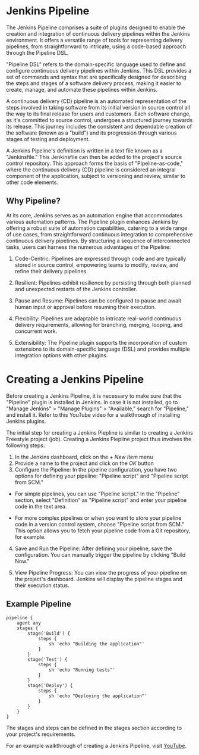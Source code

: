 # Jenkins Pipeline
The Jenkins Pipeline comprises a suite of plugins designed to enable the creation and integration of continuous delivery pipelines within the Jenkins environment. It offers a versatile range of tools for representing delivery pipelines, from straightforward to intricate, using a code-based approach through the Pipeline DSL.

"Pipeline DSL" refers to the domain-specific language used to define and configure continuous delivery pipelines within Jenkins. This DSL provides a set of commands and syntax that are specifically designed for describing the steps and stages of a software delivery process, making it easier to create, manage, and automate these pipelines within Jenkins.

A continuous delivery (CD) pipeline is an automated representation of the steps involved in taking software from its initial version in source control all the way to its final release for users and customers. Each software change, as it's committed to source control, undergoes a structured journey towards its release. This journey includes the consistent and dependable creation of the software (known as a "build") and its progression through various stages of testing and deployment.

A Jenkins Pipeline's definition is written in a text file known as a "Jenkinsfile." This Jenkinsfile can then be added to the project's source control repository. This approach forms the basis of "Pipeline-as-code," where the continuous delivery (CD) pipeline is considered an integral component of the application, subject to versioning and review, similar to other code elements.

## Why Pipeline?
At its core, Jenkins serves as an automation engine that accommodates various automation patterns. The Pipeline plugin enhances Jenkins by offering a robust suite of automation capabilities, catering to a wide range of use cases, from straightforward continuous integration to comprehensive continuous delivery pipelines. By structuring a sequence of interconnected tasks, users can harness the numerous advantages of the Pipeline:

1. Code-Centric: Pipelines are expressed through code and are typically stored in source control, empowering teams to modify, review, and refine their delivery pipelines.

2. Resilient: Pipelines exhibit resilience by persisting through both planned and unexpected restarts of the Jenkins controller.

3. Pause and Resume: Pipelines can be configured to pause and await human input or approval before resuming their execution.

4. Flexibility: Pipelines are adaptable to intricate real-world continuous delivery requirements, allowing for branching, merging, looping, and concurrent work.

5. Extensibility: The Pipeline plugin supports the incorporation of custom extensions to its domain-specific language (DSL) and provides multiple integration options with other plugins.

# Creating a Jenkins Pipeline
Before creating a Jenkins Pipeline, it is necessary to make sure that the "Pipeline" plugin is installed in Jenkins. In case it is not installed, go to "Manage Jenkins" > "Manage Plugins" > "Available," search for "Pipeline," and install it. Refer to this YouTube video for a walkthrough of installing Jenkins plugins.

The initial step for creating a Jenkins Piepline is similar to creating a Jenkins Freestyle project (job). Creating a Jenkins Piepline project thus involves the following steps:
1. In the Jenkins dashboard, click on the _+ New Item_ menu
2. Provide a name to the project and click on the _OK_ button
3. Configure the Pipeline: In the pipeline configuration, you have two options for defining your pipeline: "Pipeline script" and "Pipeline script from SCM."

  - For simple pipelines, you can use "Pipeline script." In the "Pipeline" section, select "Definition" as "Pipeline script" and enter your pipeline code in the text area.

  - For more complex pipelines or when you want to store your pipeline code in a version control system, choose "Pipeline script from SCM." This option allows you to fetch your pipeline code from a Git repository, for example.
4. Save and Run the Pipeline:
   After defining your pipeline, save the configuration. You can manually trigger the pipeline by clicking "Build Now."

5. View Pipeline Progress:
   You can view the progress of your pipeline on the project's dashboard. Jenkins will display the pipeline stages and their execution status.

## Example Pipeline
```
pipeline {
    agent any
    stages {
        stage('Build') {
            steps {
                sh 'echo "Building the application"'
            }
        }
        stage('Test') {
            steps {
                sh 'echo "Running tests"'
            }
        }
        stage('Deploy') {
            steps {
                sh 'echo "Deploying the application"'
            }
        }
    }
}
```

The stages and steps can be defined in the stages section according to your project's requirements.

For an example walkthrough of creating a Jenkins Pipeline, visit [YouTube](https://youtu.be/UFctZKYxypc "Pipelines and Jenkinsfile").
